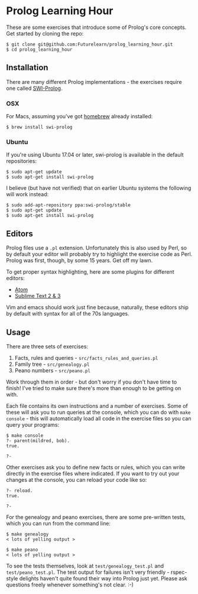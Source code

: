 # Prolog Learning Hour

These are some exercises that introduce some of Prolog's core concepts.
Get started by cloning the repo:

    $ git clone git@github.com:Futurelearn/prolog_learning_hour.git
    $ cd prolog_learning_hour

## Installation

There are many different Prolog implementations - the exercises require
one called [SWI-Prolog](http://www.swi-prolog.org/).

### OSX

For Macs, assuming you've got [homebrew](https://brew.sh/) already
installed:

    $ brew install swi-prolog

### Ubuntu

If you're using Ubuntu 17.04 or later, swi-prolog is available in the
default repositories:

    $ sudo apt-get update
    $ sudo apt-get install swi-prolog

I believe (but have not verified) that on earlier Ubuntu systems the
following will work instead:

    $ sudo add-apt-repository ppa:swi-prolog/stable
    $ sudo apt-get update
    $ sudo apt-get install swi-prolog

## Editors

Prolog files use a `.pl` extension. Unfortunately this is also used by
Perl, so by default your editor will probably try to highlight the
exercise code as Perl. Prolog was first, though, by some 15 years. Get
off my lawn.

To get proper syntax highlighting, here are some plugins for different
editors:

* [Atom](https://atom.io/packages/language-prolog)
* [Sublime Text 2 & 3](https://github.com/alnkpa/sublimeprolog)

Vim and emacs should work just fine because, naturally, these editors
ship by default with syntax for all of the 70s languages.

## Usage

There are three sets of exercises:

1. Facts, rules and queries - `src/facts_rules_and_queries.pl`
2. Family tree - `src/genealogy.pl`
3. Peano numbers - `src/peano.pl`

Work through them in order - but don't worry if you don't have time to
finish! I've tried to make sure there's more than enough to be getting
on with.

Each file contains its own instructions and a number of exercises. Some
of these will ask you to run queries at the console, which you can do
with `make console` - this will automatically load all code in the
exercise files so you can query your programs:

    $ make console
    ?- parent(mildred, bob).
    true.

    ?-

Other exercises ask you to define new facts or rules, which you can
write directly in the exercise files where indicated. If you want to try
out your changes at the console, you can reload your code like so:

    ?- reload.
    true.

    ?- 

For the genealogy and peano exercises, there are some pre-written tests,
which you can run from the command line:

    $ make genealogy
    < lots of yelling output >

    $ make peano
    < lots of yelling output >

To see the tests themselves, look at `test/genealogy_test.pl` and
`test/peano_test.pl`. The test output for failures isn't very friendly -
rspec-style delights haven't quite found their way into Prolog just yet.
Please ask questions freely whenever something's not clear. :-)
